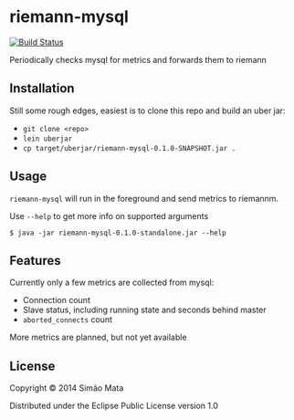 # riemann-mysql

[![Build Status](https://travis-ci.org/simao/riemann-mysql.png?branch=master)](https://travis-ci.org/simao/riemann-mysql) 

Periodically checks mysql for metrics and forwards them to riemann

## Installation

Still some rough edges, easiest is to clone this repo and build an
uber jar:

* `git clone <repo>`
* `lein uberjar`
* `cp target/uberjar/riemann-mysql-0.1.0-SNAPSHOT.jar .`

## Usage

`riemann-mysql` will run in the foreground and send metrics to
riemannm.

Use `--help` to get more info on supported arguments

    $ java -jar riemann-mysql-0.1.0-standalone.jar --help

## Features

Currently only a few metrics are collected from mysql:

* Connection count
* Slave status, including running state and seconds behind master
* `aborted_connects` count

More metrics are planned, but not yet available

## License

Copyright © 2014 Simão Mata

Distributed under the Eclipse Public License version 1.0
